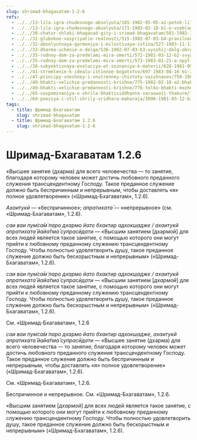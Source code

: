 ```yaml
---
slug: shrimad-bhagavatam-1-2-6
refs:
  - ../../13-lila-igra-chudesnogo-absolyuta/165-1982-05-05-a1-potok-lily-gospoda-i-ego-glubiny.md
  - ../../13-lila-igra-chudesnogo-absolyuta/171-1983-02-18-b1-o-vseblagoj-prirode-lily-gospoda.md
  - ../../30-chatur-shloki-bhagavad-gity-i-srimad-bhagavatam/501-1982-11-05-b2-kommentarij-k-chatur-shloke-shrimad-bhagvatam-2-9-33-36.md
  - ../../31-glubokoe-vospriyatie-realnosti/515-1982-07-03-b4-pravilnoe-otnoshenie-k-okruzhayushhim-obstoyatelstvam-pri-poiske-istiny.md
  - ../../32-absolyutnaya-garmoniya-i-milostivaya-istina/527-1983-11-13-a3-ne-sleduet-voproshat-pochemu-milost-dana-emu-a-ne-mne.md
  - ../../33-dharma-uchenie-o-dolge/536-1982-07-03-b3-vysshij-dolg-obresti-svyaz-s-potokom-predannosti-gospodu-shrimad-bhagavatam-1-2-6.md
  - ../../35-rodnoy-dom-za-predelami-mira-smerti/572-1981-03-12-b2-svyaz-s-mirom-nirguny-prevyshe-mirskogo-znaniya-i-tsennostej.md
  - ../../35-rodnoy-dom-za-predelami-mira-smerti/573-1983-01-21-a-opyt-brennogo-mira-ne-pomozhet-postich-bezgranichnoe.md
  - ../../38-subyektivnaya-evoluciya-ot-soznaniya-k-materii/628-1981-09-05-a3-obyasnenie-ponyatiya-adhokshadzha.md
  - ../../41-stremlenie-k-idealu-istinnoe-bogatstvo/697-1983-04-16-b1-zhizn-v-stremlenii-k-idealu-obladaet-velichajshej-tsennostyu.md
  - ../../47-principy-vneshney-i-vnutrenney-chistoty-vaishnavov/750-1983-04-29-b-o-vazhnosti-soblyudeniya-reguliruyushhih-printsipov.md
  - ../../49-bhakti-velichie-predannosti-krishne/775-1982-02-18-a2-bhakti-predannost-krishne-besprichinna-i-neuderzhima.md
  - ../../49-bhakti-velichie-predannosti-krishne/776-tolko-bhakti-mozhet-porodit-bhakti.md
  - ../../65-vospominaniya-o-shrile-bhaktisiddhante-saraswati-thakure/1041-1983-03-02-hari-katha-na-den-yavleniya-shrily-sarasvati-thakura.md
  - ../../69-poeziya-i-stil-shrily-sridhara-maharaja/1096-1981-03-12-b3-pisaniya-vysshego-urovnya-sovmeshhayut-poetichnost-i-filosofskuyu-glubinu.md
tags:
  - title: Шримад-Бхагаватам
    slug: shrimad-bhagavatam
  - title: Шримад-Бхагаватам 1.2.6
    slug: shrimad-bhagavatam-1-2-6
---
```


# Шримад-Бхагаватам 1.2.6

«Высшее занятие (дхарма) для всего человечества — то занятие, благодаря которому человек может достичь любовного преданного служения трансцендентному Господу. Такое преданное служение должно быть беспричинным и непрерывным, чтобы доставлять «я» полное удовлетворение» («Шримад-Бхагаватам», 1.2.6).

*Ахаитукӣ* — «беспричинное»; *апратихата̄* — «непрерывное» (см. «Шримад-Бхагаватам», 1.2.6).

*саи ваи пум̇са̄м̇ паро дхармо йато бхактир адхокш̣адже / ахаитукй апратихата̄ йайа̄тма̄ супрасӣдати* — «Высшим занятием [дхармой] для всех людей является такое занятие, с помощью которого они могут прийти к любовному преданному служению трансцендентному Господу. Чтобы полностью удовлетворить душу, такое преданное служение должно быть бескорыстным и непрерывным» («Шримад-Бхагаватам», 1.2.6).

*саи ваи пум̇са̄м̇ паро дхармо йато бхактир адхокш̣адже / ахаитукй апратихата̄ йайа̄тма̄ супрасӣдати* — «Высшим занятием [*дхармой*] для всех людей является такое занятие, с помощью которого они могут прийти к любовному преданному служению трансцендентному Господу. Чтобы полностью удовлетворить душу, такое преданное служение должно быть бескорыстным и непрерывным» («Шримад-Бхагаватам», 1.2.6).

См. «Шримад-Бхагаватам», 1.2.6


*саи ваи пум̇са̄м̇ паро дхармо йато бхактир адхокш̣адже, ахаитукй апратихата̄ йайа̄тма̄ супрасӣдати* — «Высшее занятие (дхарма) для всего человечества — то занятие, благодаря которому человек может достичь любовного преданного служения трансцендентному Господу. Такое преданное служение должно быть беспричинным и непрерывным, чтобы доставлять «я» полное удовлетворение» («Шримад-Бхагаватам», 1.2.6).

См. «Шримад-Бхагаватам», 1.2.6.


Беспричинное и непрерывное. См. «Шримад-Бхагаватам», 1.2.6.

«Высшим занятием [*дхармой*] для всех людей является такое занятие, с помощью которого они могут прийти к любовному преданному служению трансцендентному Господу. Чтобы полностью удовлетворить душу, такое преданное служение должно быть бескорыстным и непрерывным» («Шримад-Бхагаватам», 1.2.6).

